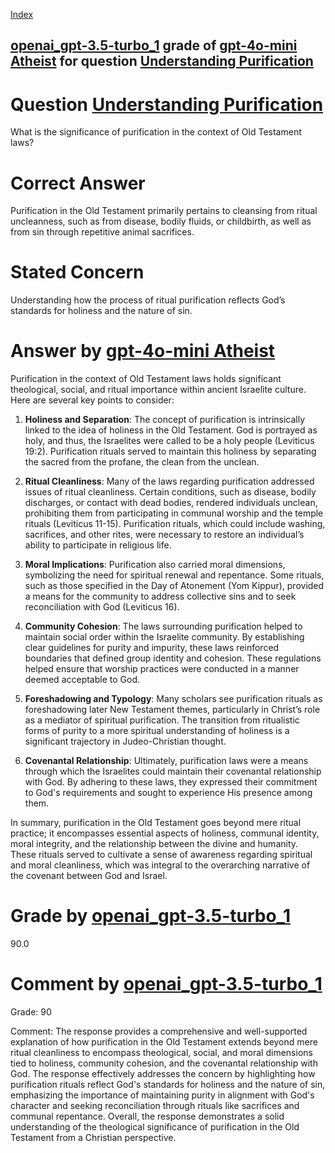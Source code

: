 
[Index](../../../../index.md)
## [openai_gpt-3.5-turbo_1](../../../grading_models/openai_gpt-3.5-turbo_1.md) grade of [gpt-4o-mini Atheist](../../../answering_models/gpt-4o-mini_Atheist.md) for question [Understanding Purification](../../../questions/Understanding_Purification.md)

# Question [Understanding Purification](../../../questions/Understanding_Purification.md)
What is the significance of purification in the context of Old Testament laws?

# Correct Answer
Purification in the Old Testament primarily pertains to cleansing from ritual uncleanness, such as from disease, bodily fluids, or childbirth, as well as from sin through repetitive animal sacrifices.

# Stated Concern
Understanding how the process of ritual purification reflects God’s standards for holiness and the nature of sin.

# Answer by [gpt-4o-mini Atheist](../../../answering_models/gpt-4o-mini_Atheist.md)
Purification in the context of Old Testament laws holds significant theological, social, and ritual importance within ancient Israelite culture. Here are several key points to consider:

1. **Holiness and Separation**: The concept of purification is intrinsically linked to the idea of holiness in the Old Testament. God is portrayed as holy, and thus, the Israelites were called to be a holy people (Leviticus 19:2). Purification rituals served to maintain this holiness by separating the sacred from the profane, the clean from the unclean.

2. **Ritual Cleanliness**: Many of the laws regarding purification addressed issues of ritual cleanliness. Certain conditions, such as disease, bodily discharges, or contact with dead bodies, rendered individuals unclean, prohibiting them from participating in communal worship and the temple rituals (Leviticus 11-15). Purification rituals, which could include washing, sacrifices, and other rites, were necessary to restore an individual’s ability to participate in religious life.

3. **Moral Implications**: Purification also carried moral dimensions, symbolizing the need for spiritual renewal and repentance. Some rituals, such as those specified in the Day of Atonement (Yom Kippur), provided a means for the community to address collective sins and to seek reconciliation with God (Leviticus 16).

4. **Community Cohesion**: The laws surrounding purification helped to maintain social order within the Israelite community. By establishing clear guidelines for purity and impurity, these laws reinforced boundaries that defined group identity and cohesion. These regulations helped ensure that worship practices were conducted in a manner deemed acceptable to God.

5. **Foreshadowing and Typology**: Many scholars see purification rituals as foreshadowing later New Testament themes, particularly in Christ’s role as a mediator of spiritual purification. The transition from ritualistic forms of purity to a more spiritual understanding of holiness is a significant trajectory in Judeo-Christian thought.

6. **Covenantal Relationship**: Ultimately, purification laws were a means through which the Israelites could maintain their covenantal relationship with God. By adhering to these laws, they expressed their commitment to God's requirements and sought to experience His presence among them.

In summary, purification in the Old Testament goes beyond mere ritual practice; it encompasses essential aspects of holiness, communal identity, moral integrity, and the relationship between the divine and humanity. These rituals served to cultivate a sense of awareness regarding spiritual and moral cleanliness, which was integral to the overarching narrative of the covenant between God and Israel.

# Grade by [openai_gpt-3.5-turbo_1](../../../grading_models/openai_gpt-3.5-turbo_1.md)
90.0

# Comment by [openai_gpt-3.5-turbo_1](../../../grading_models/openai_gpt-3.5-turbo_1.md)
Grade: 90

Comment: The response provides a comprehensive and well-supported explanation of how purification in the Old Testament extends beyond mere ritual cleanliness to encompass theological, social, and moral dimensions tied to holiness, community cohesion, and the covenantal relationship with God. The response effectively addresses the concern by highlighting how purification rituals reflect God's standards for holiness and the nature of sin, emphasizing the importance of maintaining purity in alignment with God's character and seeking reconciliation through rituals like sacrifices and communal repentance. Overall, the response demonstrates a solid understanding of the theological significance of purification in the Old Testament from a Christian perspective.
